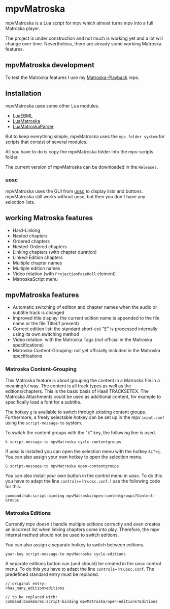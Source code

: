 # mpvMatroska

mpvMatroska is a Lua script for mpv which almost turns mpv into a full Matroska player.

The project is under construction and not much is working yet and a lot will change over time.
Nevertheless, there are already some working Matroska features.

## mpvMatroska development

To test the Matroska features I use my [Matroska-Playback](https://github.com/hubblec4/Matroska-Playback) repo.

## Installation

mpvMatroska uses some other Lua modules.

- [LuaEBML](https://github.com/hubblec4/LuaEBML)
- [LuaMatroska](https://github.com/hubblec4/LuaMatroska)
- [LuaMatroskaParser](https://github.com/hubblec4/LuaMatroskaParser)

But to keep everything simple, mpvMatroska uses the `mpv folder system` for scripts that consist of several modules.

All you have to do is copy the mpvMatroska folder into the mpv-scripts folder.

The current version of mpvMatroska can be downloaded in the `Releases`.

### uosc

mpvMatroska uses the GUI from [uosc](https://github.com/tomasklaen/uosc) to display lists and buttons.
mpvMatroska still works without uosc, but then you don't have any selection lists.

## working Matroska features

- Hard-Linking
- Nested chapters
- Ordered chapters
- Nested-Ordered chapters
- Linking chapters (with chapter duration)
- Linked-Edition chapters
- Multiple chapter names
- Multiple edition names
- Video rotation (with `ProjectionPoseRoll` element)
- MatroskaScript menu

## mpvMatroska features

- Automatic switching of edition and chapter names when the audio or subtitle track is changed
- Improved title display: the current edition name is appended to the file name or the file Title(if present)
- Correct edition list: the standard short-cut "E" is processed internally using its own switching method
- Video rotation: with the Matroska Tags (not official in the Matroska specifications)
- Matroska Content-Grouping: not yet officially included in the Matroska specifications

### Matroska Content-Grouping

This Matroska feature is about grouping the content in a Matroska file in a meaningful way.
The content is all track types as well as the editions/chapters.
This is the basic basis of Haali TRACKSETEX.
The Matroska Attachments could be used as additional content, for example to specifically load a font for a subtitle.

The hotkey `g` is available to switch through existing content groups.
Furthermore, a freely selectable hotkey can be set up in the mpv `input.conf` using the `script-message-to` system.

To switch the content groups with the "k" key, the following line is used.

```text
k script-message-to mpvMatroska cycle-contentgroups
```

If uosc is installed you can open the selection menu with the hotkey `ALT+g`.
You can also assign your own hotkey to open the selection menu.

```text
G script-message-to mpvMatroska open-contentgroups
```

You can also install your own button in the control menu in uosc.
To do this you have to adapt the line `controls=` in `uosc.conf`.
I use the following code for this.

```text
command:hub:script-binding mpvMatroska/open-contentgroups?Content-Groups
```

### Matroska Editions

Currently mpv doesn't handle multiple editions correctly and even creates an incorrect list when linking chapters come into play.
Therefore, the mpv internal method should not be used to switch editions.

You can also assign a separate hotkey to switch between editions.

```text
your-key script-message-to mpvMatroska cycle-editions
```

A separate editions button can (and should) be created in the uosc control menu.
To do this you have to adapt the line `controls=` in `uosc.conf`.
The predefined standard entry must be replaced.

```text
// original entry:
<has_many_edition>editions

// to be replaced with:
command:bookmarks:script-binding mpvMatroska/open-editions?Editions
```
